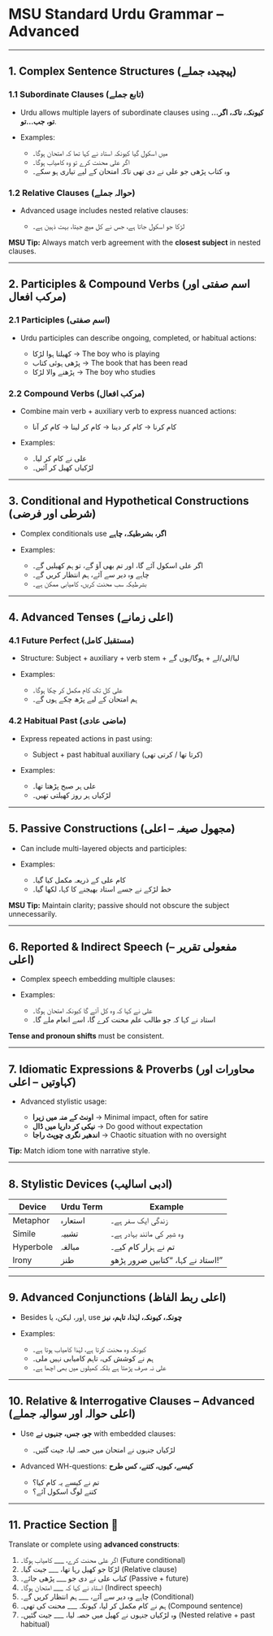 # **MSU Standard Urdu Grammar – Advanced**

---

## **1. Complex Sentence Structures (پیچیدہ جملے)**

### **1.1 Subordinate Clauses (تابع جملے)**

* Urdu allows multiple layers of subordinate clauses using **کیونکہ، تاکہ، اگر…تو، جب…تو**.
* Examples:

  * میں اسکول گیا کیونکہ استاد نے کہا تھا کہ امتحان ہوگا۔
  * اگر علی محنت کرے تو وہ کامیاب ہوگا۔
  * وہ کتاب پڑھی جو علی نے دی تھی تاکہ امتحان کے لیے تیاری ہو سکے۔

### **1.2 Relative Clauses (حوالہ جملے)**

* Advanced usage includes nested relative clauses:

  * لڑکا جو اسکول جاتا ہے، جس نے کل میچ جیتا، بہت ذہین ہے۔

**MSU Tip:** Always match verb agreement with the **closest subject** in nested clauses.

---

## **2. Participles & Compound Verbs (اسم صفتی اور مرکب افعال)**

### **2.1 Participles (اسم صفتی)**

* Urdu participles can describe ongoing, completed, or habitual actions:

  * کھیلتا ہوا لڑکا → The boy who is playing
  * پڑھی ہوئی کتاب → The book that has been read
  * پڑھنے والا لڑکا → The boy who studies

### **2.2 Compound Verbs (مرکب افعال)**

* Combine main verb + auxiliary verb to express nuanced actions:

  * کام کرنا → کام کر دینا → کام کر لینا → کام کر آنا
* Examples:

  * علی نے کام کر لیا۔
  * لڑکیاں کھیل کر آئیں۔

---

## **3. Conditional and Hypothetical Constructions (شرطی اور فرضی)**

* Complex conditionals use **اگر، بشرطیکہ، چاہے**
* Examples:

  * اگر علی اسکول آئے گا، اور تم بھی آؤ گے، تو ہم کھیلیں گے۔
  * چاہے وہ دیر سے آئے، ہم انتظار کریں گے۔
  * بشرطیکہ سب محنت کریں، کامیابی ممکن ہے۔

---

## **4. Advanced Tenses (اعلی زمانے)**

### **4.1 Future Perfect (مستقبل کامل)**

* Structure: Subject + auxiliary + verb stem + لیا/لی/لے + ہوگا/ہوں گے
* Examples:

  * علی کل تک کام مکمل کر چکا ہوگا۔
  * ہم امتحان کے لیے پڑھ چکے ہوں گے۔

### **4.2 Habitual Past (ماضی عادی)**

* Express repeated actions in past using:

  * Subject + past habitual auxiliary (کرتا تھا / کرتی تھی)
* Examples:

  * علی ہر صبح پڑھتا تھا۔
  * لڑکیاں ہر روز کھیلتی تھیں۔

---

## **5. Passive Constructions (مجهول صیغہ – اعلی)**

* Can include multi-layered objects and participles:
* Examples:

  * کام علی کے ذریعہ مکمل کیا گیا۔
  * خط لڑکے نے جسے استاد بھیجنے کا کہا، لکھا گیا۔

**MSU Tip:** Maintain clarity; passive should not obscure the subject unnecessarily.

---

## **6. Reported & Indirect Speech (مفعولی تقریر – اعلی)**

* Complex speech embedding multiple clauses:
* Examples:

  * علی نے کہا کہ وہ کل آئے گا کیونکہ امتحان ہوگا۔
  * استاد نے کہا کہ جو طالب علم محنت کرے گا، اسے انعام ملے گا۔

**Tense and pronoun shifts** must be consistent.

---

## **7. Idiomatic Expressions & Proverbs (محاورات اور کہاوتیں – اعلی)**

* Advanced stylistic usage:

  * **اونٹ کے منہ میں زیرا** → Minimal impact, often for satire
  * **نیکی کر داریا میں ڈال** → Do good without expectation
  * **اندھیر نگری چوپٹ راجا** → Chaotic situation with no oversight

**Tip:** Match idiom tone with narrative style.

---

## **8. Stylistic Devices (ادبی اسالیب)**

| Device    | Urdu Term | Example                           |
| --------- | --------- | --------------------------------- |
| Metaphor  | استعارہ   | زندگی ایک سفر ہے۔                 |
| Simile    | تشبیہ     | وہ شیر کی مانند بہادر ہے۔         |
| Hyperbole | مبالغہ    | تم نے ہزار کام کیے۔               |
| Irony     | طنز       | استاد نے کہا، “کتابیں ضرور پڑھو!” |

---

## **9. Advanced Conjunctions (اعلی ربط الفاظ)**

* Besides اور، لیکن، یا, use **چونکہ، کیونکہ، لہٰذا، تاہم، نیز**
* Examples:

  * کیونکہ وہ محنت کرتا ہے، لہٰذا کامیاب ہوتا ہے۔
  * ہم نے کوشش کی، تاہم کامیابی نہیں ملی۔
  * علی نہ صرف پڑھتا ہے بلکہ کھیلوں میں بھی اچھا ہے۔

---

## **10. Relative & Interrogative Clauses – Advanced (اعلی حوالہ اور سوالیہ جملے)**

* Use **جو، جس، جنہوں نے** with embedded clauses:

  * لڑکیاں جنہوں نے امتحان میں حصہ لیا، جیت گئیں۔
* Advanced WH-questions: **کیسے، کیوں، کتنے، کس طرح**

  * تم نے کیسے یہ کام کیا؟
  * کتنے لوگ اسکول آئے؟

---

## **11. Practice Section 📝**

Translate or complete using **advanced constructs**:

1. اگر علی محنت کرے، \_\_\_ کامیاب ہوگا۔ (Future conditional)
2. لڑکا جو کھیل رہا تھا، \_\_\_ جیت گیا۔ (Relative clause)
3. کتاب علی نے دی جو \_\_\_ پڑھی جائے۔ (Passive + future)
4. استاد نے کہا کہ \_\_\_ امتحان ہوگا۔ (Indirect speech)
5. چاہے وہ دیر سے آئے، \_\_\_ ہم انتظار کریں گے۔ (Conditional)
6. ہم نے کام مکمل کر لیا، کیونکہ \_\_\_ محنت کی تھی۔ (Compound sentence)
7. وہ لڑکیاں جنہوں نے کھیل میں حصہ لیا، \_\_\_ جیت گئیں۔ (Nested relative + past habitual)